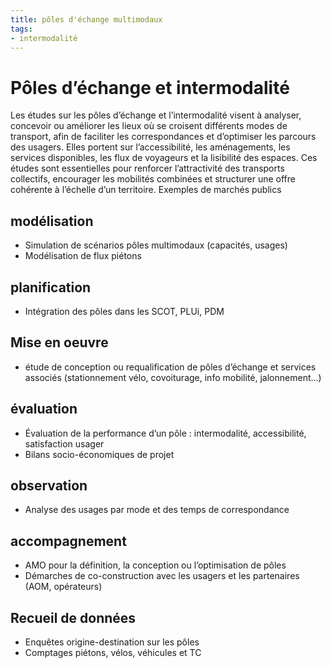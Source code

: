 ```yaml
---
title: pôles d'échange multimodaux
tags:
- intermodalité
---
```


# Pôles d’échange et intermodalité
Les études sur les pôles d’échange et l’intermodalité visent à analyser, concevoir ou améliorer les lieux où se croisent différents modes de transport, afin de faciliter les correspondances et d’optimiser les parcours des usagers. Elles portent sur l’accessibilité, les aménagements, les services disponibles, les flux de voyageurs et la lisibilité des espaces. Ces études sont essentielles pour renforcer l’attractivité des transports collectifs, encourager les mobilités combinées et structurer une offre cohérente à l’échelle d’un territoire. 
Exemples de marchés publics

## modélisation
- Simulation de scénarios pôles multimodaux (capacités, usages)
- Modélisation de flux piétons

## planification
- Intégration des pôles dans les SCOT, PLUi, PDM

## Mise en oeuvre
- étude de conception ou requalification de pôles d’échange et services associés (stationnement vélo, covoiturage, info mobilité, jalonnement...)

## évaluation
- Évaluation de la performance d’un pôle : intermodalité, accessibilité, satisfaction usager
- Bilans socio-économiques de projet

## observation
- Analyse des usages par mode et des temps de correspondance

## accompagnement
- AMO pour la définition, la conception ou l’optimisation de pôles
- Démarches de co-construction avec les usagers et les partenaires (AOM, opérateurs)

## Recueil de données
- Enquêtes origine-destination sur les pôles
- Comptages piétons, vélos, véhicules et TC
